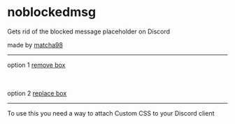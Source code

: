 # noblockedmsg
Gets rid of the blocked message placeholder on Discord

made by [matcha98](https://www.github.com/matcha98qx)

----

option 1 [remove box](REMOVE.css)

　

option 2 [replace box](ALT_REPLACE.css)

----
To use this you need a way to attach Custom CSS to your Discord client
